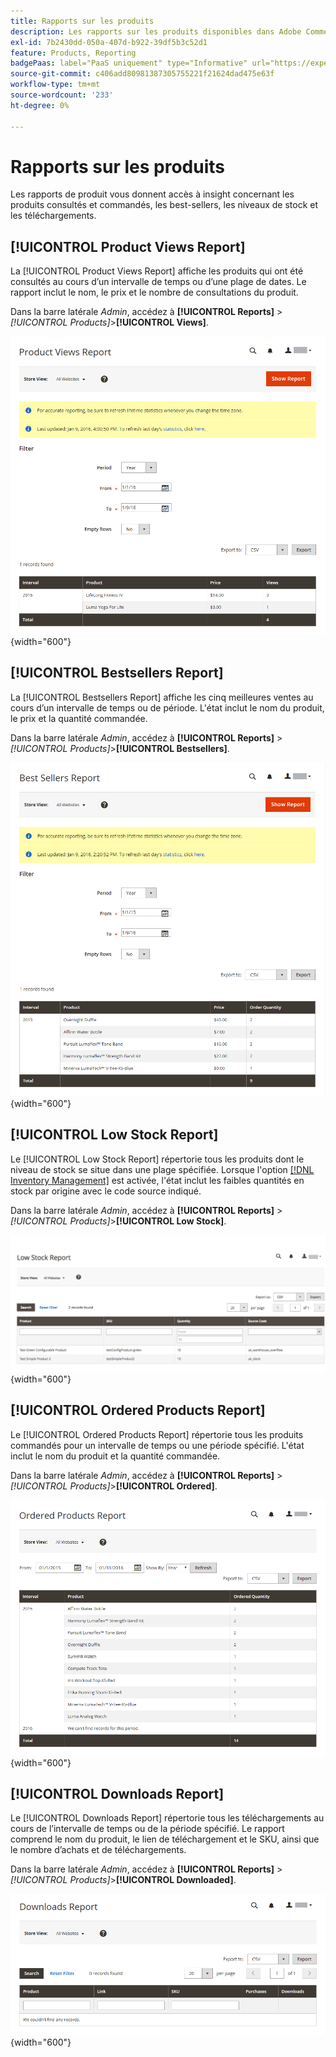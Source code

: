 ```yaml
---
title: Rapports sur les produits
description: Les rapports sur les produits disponibles dans Adobe Commerce et Magento Open Source vous donnent accès à insight concernant les produits consultés et commandés, les best-sellers, les niveaux de stock et les téléchargements.
exl-id: 7b2430dd-050a-407d-b922-39df5b3c52d1
feature: Products, Reporting
badgePaas: label="PaaS uniquement" type="Informative" url="https://experienceleague.adobe.com/fr/docs/commerce/user-guides/product-solutions" tooltip="S’applique uniquement aux projets Adobe Commerce on Cloud (infrastructure PaaS gérée par Adobe) et aux projets On-premise."
source-git-commit: c406add80981387305755221f21624dad475e63f
workflow-type: tm+mt
source-wordcount: '233'
ht-degree: 0%

---
```


# Rapports sur les produits

Les rapports de produit vous donnent accès à insight concernant les produits consultés et commandés, les best-sellers, les niveaux de stock et les téléchargements.

## [!UICONTROL Product Views Report]

La [!UICONTROL Product Views Report] affiche les produits qui ont été consultés au cours d’un intervalle de temps ou d’une plage de dates. Le rapport inclut le nom, le prix et le nombre de consultations du produit.

Dans la barre latérale _Admin_, accédez à **[!UICONTROL Reports]** > _[!UICONTROL Products]_>**[!UICONTROL Views]**.

![Rapport Consultations produits](./assets/product-views.png){width="600"}

## [!UICONTROL Bestsellers Report]

La [!UICONTROL Bestsellers Report] affiche les cinq meilleures ventes au cours d’un intervalle de temps ou de période. L&#39;état inclut le nom du produit, le prix et la quantité commandée.

Dans la barre latérale _Admin_, accédez à **[!UICONTROL Reports]** > _[!UICONTROL Products]_>**[!UICONTROL Bestsellers]**.

![Rapport sur les meilleures ventes](./assets/bestsellers.png){width="600"}

## [!UICONTROL Low Stock Report]

Le [!UICONTROL Low Stock Report] répertorie tous les produits dont le niveau de stock se situe dans une plage spécifiée. Lorsque l&#39;option [[!DNL Inventory Management]](../inventory-management/introduction.md) est activée, l&#39;état inclut les faibles quantités en stock par origine avec le code source indiqué.

Dans la barre latérale _Admin_, accédez à **[!UICONTROL Reports]** > _[!UICONTROL Products]_>**[!UICONTROL Low Stock]**.

![Rapport sur les stocks faibles](./assets/low-stock.png){width="600"}

## [!UICONTROL Ordered Products Report]

Le [!UICONTROL Ordered Products Report] répertorie tous les produits commandés pour un intervalle de temps ou une période spécifié. L&#39;état inclut le nom du produit et la quantité commandée.

Dans la barre latérale _Admin_, accédez à **[!UICONTROL Reports]** > _[!UICONTROL Products]_>**[!UICONTROL Ordered]**.

![Rapport Produits commandés](./assets/products-ordered.png){width="600"}

## [!UICONTROL Downloads Report]

Le [!UICONTROL Downloads Report] répertorie tous les téléchargements au cours de l’intervalle de temps ou de la période spécifié. Le rapport comprend le nom du produit, le lien de téléchargement et le SKU, ainsi que le nombre d’achats et de téléchargements.

Dans la barre latérale _Admin_, accédez à **[!UICONTROL Reports]** > _[!UICONTROL Products]_>**[!UICONTROL Downloaded]**.

![&#x200B; Rapport Téléchargements &#x200B;](./assets/downloads.png){width="600"}
